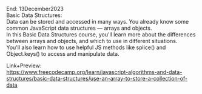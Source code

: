 End: 13December2023 </br>
Basic Data Structures: </br>
Data can be stored and accessed in many ways. You already know some common JavaScript data structures — arrays and objects. </br>
In this Basic Data Structures course, you'll learn more about the differences between arrays and objects, and which to use in different situations.</br>
You'll also learn how to use helpful JS methods like splice() and Object.keys() to access and manipulate data.</br>

Link+Preview:</br>
https://www.freecodecamp.org/learn/javascript-algorithms-and-data-structures/basic-data-structures/use-an-array-to-store-a-collection-of-data
